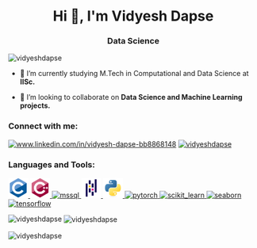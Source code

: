 <h1 align="center">Hi 👋, I'm Vidyesh Dapse</h1>
<h3 align="center">Data Science</h3>

<p align="left"> <img src="https://komarev.com/ghpvc/?username=vidyeshdapse&label=Profile%20views&color=0e75b6&style=flat" alt="vidyeshdapse" /> </p>

- 🔭 I’m currently studying M.Tech in Computational and Data Science at **IISc.**

- 👯 I’m looking to collaborate on **Data Science and Machine Learning projects.**

<h3 align="left">Connect with me:</h3>
<p align="left">
<a href="https://linkedin.com/in/www.linkedin.com/in/vidyesh-dapse-bb8868148" target="blank"><img align="center" src="https://raw.githubusercontent.com/rahuldkjain/github-profile-readme-generator/master/src/images/icons/Social/linked-in-alt.svg" alt="www.linkedin.com/in/vidyesh-dapse-bb8868148" height="30" width="40" /></a>
<a href="https://www.leetcode.com/vidyeshdapse" target="blank"><img align="center" src="https://raw.githubusercontent.com/rahuldkjain/github-profile-readme-generator/master/src/images/icons/Social/leet-code.svg" alt="vidyeshdapse" height="30" width="40" /></a>
</p>

<h3 align="left">Languages and Tools:</h3>
<p align="left"> <a href="https://www.cprogramming.com/" target="_blank" rel="noreferrer"> <img src="https://raw.githubusercontent.com/devicons/devicon/master/icons/c/c-original.svg" alt="c" width="40" height="40"/> </a> <a href="https://www.w3schools.com/cpp/" target="_blank" rel="noreferrer"> <img src="https://raw.githubusercontent.com/devicons/devicon/master/icons/cplusplus/cplusplus-original.svg" alt="cplusplus" width="40" height="40"/> </a> <a href="https://www.microsoft.com/en-us/sql-server" target="_blank" rel="noreferrer"> <img src="https://www.svgrepo.com/show/303229/microsoft-sql-server-logo.svg" alt="mssql" width="40" height="40"/> </a> <a href="https://pandas.pydata.org/" target="_blank" rel="noreferrer"> <img src="https://raw.githubusercontent.com/devicons/devicon/2ae2a900d2f041da66e950e4d48052658d850630/icons/pandas/pandas-original.svg" alt="pandas" width="40" height="40"/> </a> <a href="https://www.python.org" target="_blank" rel="noreferrer"> <img src="https://raw.githubusercontent.com/devicons/devicon/master/icons/python/python-original.svg" alt="python" width="40" height="40"/> </a> <a href="https://pytorch.org/" target="_blank" rel="noreferrer"> <img src="https://www.vectorlogo.zone/logos/pytorch/pytorch-icon.svg" alt="pytorch" width="40" height="40"/> </a> <a href="https://scikit-learn.org/" target="_blank" rel="noreferrer"> <img src="https://upload.wikimedia.org/wikipedia/commons/0/05/Scikit_learn_logo_small.svg" alt="scikit_learn" width="40" height="40"/> </a> <a href="https://seaborn.pydata.org/" target="_blank" rel="noreferrer"> <img src="https://seaborn.pydata.org/_images/logo-mark-lightbg.svg" alt="seaborn" width="40" height="40"/> </a> <a href="https://www.tensorflow.org" target="_blank" rel="noreferrer"> <img src="https://www.vectorlogo.zone/logos/tensorflow/tensorflow-icon.svg" alt="tensorflow" width="40" height="40"/> </a> </p>

<p><img align="left" src="https://github-readme-stats.vercel.app/api/top-langs?username=vidyeshdapse&show_icons=true&locale=en&layout=compact" alt="vidyeshdapse" /></p>

<p>&nbsp;<img align="center" src="https://github-readme-stats.vercel.app/api?username=vidyeshdapse&show_icons=true&locale=en" alt="vidyeshdapse" /></p>

<p><img align="center" src="https://github-readme-streak-stats.herokuapp.com/?user=vidyeshdapse&" alt="vidyeshdapse" /></p>

